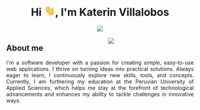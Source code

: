 <h1 align="center">Hi <img src="https://raw.githubusercontent.com/ABSphreak/ABSphreak/master/gifs/Hi.gif" width="30px">, I'm Katerin Villalobos </h1>
<p align="center">
  <a href="https://github.com/fairyland0926"><img src="https://readme-typing-svg.herokuapp.com/?lines=Web%20Developer;Always%20learning%20new%20technology&font=Pacifico&center=true&width=650&height=120&color=58a6ff&vCenter=true&size=45%22"></a>
</p>
<picture> <img align="right" src="https://github.com/7oSkaaa/7oSkaaa/blob/main/Images/Right_Side.gif?raw=true" width = 230px></picture>
<h2 align="left" font-weight="bold">About me</h2>  
<p align="justify">I'm a software developer with a passion for creating simple, easy-to-use web applications. I thrive on turning ideas into practical solutions. Always eager to learn, I continuously explore new skills, tools, and concepts. Currently, I am furthering my education at the Peruvian University of Applied Sciences, which helps me stay at the forefront of technological advancements and enhances my ability to tackle challenges in innovative ways.</p>
